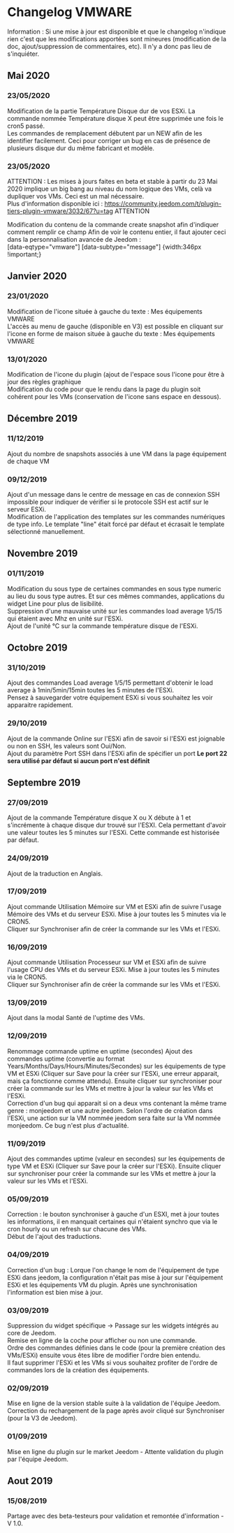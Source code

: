 # Changelog VMWARE

Information : Si une mise à jour est disponible et que le changelog n'indique rien c'est que les modifications apportées sont mineures (modification de la doc, ajout/suppression de commentaires, etc). Il n'y a donc pas lieu de s'inquiéter.

## Mai 2020
### 23/05/2020
Modification de la partie Température Disque dur de vos ESXi. La commande nommée Température disque X peut être supprimée une fois le cron5 passé.<br/>
Les commandes de remplacement débutent par un NEW afin de les identifier facilement. Ceci pour corriger un bug en cas de présence de plusieurs disque dur du même fabricant et modèle.<br/>

### 23/05/2020
ATTENTION : Les mises à jours faites en beta et stable à partir du 23 Mai 2020 implique un big bang au niveau du nom logique des VMs, celà va dupliquer vos VMs. Ceci est un mal nécessaire. <br/>
Plus d'information disponible ici : https://community.jeedom.com/t/plugin-tiers-plugin-vmware/3032/67?u=tag
ATTENTION <br/>

Modification du contenu de la commande create snapshot afin d'indiquer comment remplir ce champ
Afin de voir le contenu entier, il faut ajouter ceci dans la personnalisation avancée de Jeedom : <br/>
[data-eqtype="vmware"] [data-subtype="message"] {width:346px !important;}


## Janvier 2020
### 23/01/2020
Modification de l'icone située à gauche du texte : Mes équipements VMWARE<br/>
L'accès au menu de gauche (disponible en V3) est possible en cliquant sur l'icone en forme de maison située à gauche du texte : Mes équipements VMWARE


### 13/01/2020
Modification de l'icone du plugin (ajout de l'espace sous l'icone pour être à jour des règles graphique<br/>
Modification du code pour que le rendu dans la page du plugin soit cohérent pour les VMs (conservation de l'icone sans espace en dessous).


## Décembre 2019
### 11/12/2019
Ajout du nombre de snapshots associés à une VM dans la page équipement de chaque VM

### 09/12/2019
Ajout d'un message dans le centre de message en cas de connexion SSH impossible pour indiquer de vérifier si le protocole SSH est actif sur le serveur ESXi.<br/>
Modification de l'application des templates sur les commandes numériques de type info. Le template "line" était forcé par défaut et écrasait le template sélectionné manuellement.

## Novembre 2019
### 01/11/2019
Modification du sous type de certaines commandes en sous type numeric au lieu du sous type autres. Et sur ces mêmes commandes, applications du widget Line pour plus de lisibilité.<br/>
Suppression d'une mauvaise unité sur les commandes load average 1/5/15 qui étaient avec Mhz en unité sur l'ESXi.<br/>
Ajout de l'unité °C sur la commande température disque de l'ESXi.

## Octobre 2019
### 31/10/2019
Ajout des commandes Load average 1/5/15 permettant d'obtenir le load average à 1min/5min/15min toutes les 5 minutes de l'ESXi.<br/>
Pensez à sauvegarder votre équipement ESXi si vous souhaitez les voir apparaitre rapidement.

### 29/10/2019
Ajout de la commande Online sur l'ESXi afin de savoir si l'ESXi est joignable ou non en SSH, les valeurs sont Oui/Non.<br/>
Ajout du paramètre Port SSH dans l'ESXi afin de spécifier un port **Le port 22 sera utilisé par défaut si aucun port n'est définit**


## Septembre 2019
### 27/09/2019
Ajout de la commande Température disque X ou X débute à 1 et s'incrémente à chaque disque dur trouvé sur l'ESXI. Cela permettant d'avoir une valeur toutes les 5 minutes sur l'ESXi. Cette commande est historisée par défaut.

### 24/09/2019
Ajout de la traduction en Anglais.

### 17/09/2019
Ajout commande Utilisation Mémoire sur VM et ESXi afin de suivre l'usage Mémoire des VMs et du serveur ESXi. Mise à jour toutes les 5 minutes via le CRON5. <br/>
Cliquer sur Synchroniser afin de créer la commande sur les VMs et l'ESXi.

### 16/09/2019
Ajout commande Utilisation Processeur sur VM et ESXi afin de suivre l'usage CPU des VMs et du serveur ESXi. Mise à jour toutes les 5 minutes via le CRON5. <br/>
Cliquer sur Synchroniser afin de créer la commande sur les VMs et l'ESXi.

### 13/09/2019
Ajout dans la modal Santé de l'uptime des VMs.

### 12/09/2019 
Renommage commande uptime en uptime (secondes)
Ajout des commandes uptime (convertie au format Years/Months/Days/Hours/Minutes/Secondes) sur les équipements de type VM et ESXi (Cliquer sur Save pour la créer sur l'ESXi, une erreur apparait, mais ça fonctionne comme attendu). Ensuite cliquer sur synchroniser pour créer la commande sur les VMs et mettre à jour la valeur sur les VMs et l'ESXi.<br/>
Correction d'un bug qui apparait si on a deux vms contenant la même trame genre : monjeedom et une autre jeedom. Selon l'ordre de création dans l'ESXi, une action sur la VM nommée jeedom sera faite sur la VM nommée monjeedom. Ce bug n'est plus d'actualité.

### 11/09/2019 
Ajout des commandes uptime (valeur en secondes) sur les équipements de type VM et ESXi (Cliquer sur Save pour la créer sur l'ESXi). Ensuite cliquer sur synchroniser pour créer la commande sur les VMs et mettre à jour la valeur sur les VMs et l'ESXi.

### 05/09/2019 
Correction : le bouton synchroniser à gauche d'un ESXI, met à jour toutes les informations, il en manquait certaines qui n'étaient synchro que via le cron hourly ou un refresh sur chacune des VMs.<br/>
Début de l'ajout des traductions.

### 04/09/2019 
Correction d'un bug : Lorque l'on change le nom de l'équipement de type ESXi dans jeedom, la configuration n'était pas mise à jour sur l'équipement ESXi et les équipements VM du plugin. Après une synchronisation l'information est bien mise à jour.

### 03/09/2019 
Suppression du widget spécifique -> Passage sur les widgets intégrés au core de Jeedom.<br/>
Remise en ligne de la coche pour afficher ou non une commande.<br/>
Ordre des commandes définies dans le code (pour la première création des VMs/ESXi) ensuite vous êtes libre de modifier l'ordre bien entendu.<br/>
Il faut supprimer l'ESXi et les VMs si vous souhaitez profiter de l'ordre de commandes lors de la création des équipements.

### 02/09/2019 
Mise en ligne de la version stable suite à la validation de l'équipe Jeedom.<br/>
Correction du rechargement de la page après avoir cliqué sur Synchroniser (pour la V3 de Jeedom).

### 01/09/2019 
Mise en ligne du plugin sur le market Jeedom - Attente validation du plugin par l'équipe Jeedom.

## Aout 2019
### 15/08/2019 
Partage avec des beta-testeurs pour validation et remontée d'information - V 1.0.

